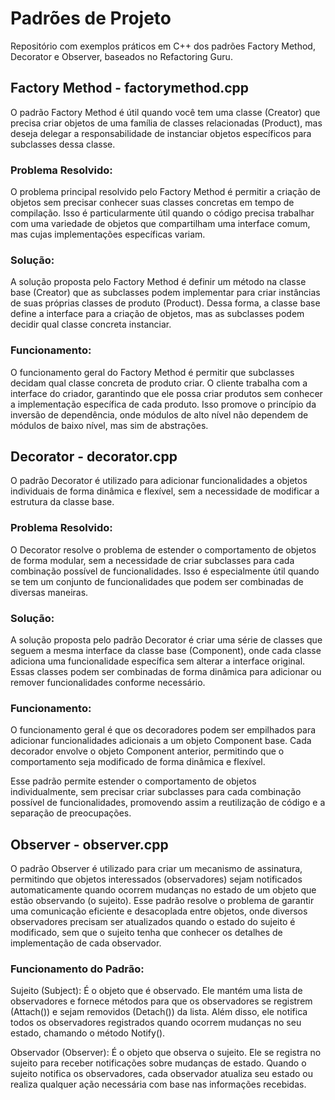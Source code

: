 # Padrões de Projeto
Repositório com exemplos práticos em C++ dos padrões Factory Method, Decorator e Observer, baseados no Refactoring Guru.

## Factory Method - factorymethod.cpp

O padrão Factory Method é útil quando você tem uma classe (Creator) que precisa criar objetos de uma família de classes relacionadas (Product), mas deseja delegar a responsabilidade de instanciar objetos específicos para subclasses dessa classe.

### Problema Resolvido:

O problema principal resolvido pelo Factory Method é permitir a criação de objetos sem precisar conhecer suas classes concretas em tempo de compilação. Isso é particularmente útil quando o código precisa trabalhar com uma variedade de objetos que compartilham uma interface comum, mas cujas implementações específicas variam.

### Solução:

A solução proposta pelo Factory Method é definir um método na classe base (Creator) que as subclasses podem implementar para criar instâncias de suas próprias classes de produto (Product). Dessa forma, a classe base define a interface para a criação de objetos, mas as subclasses podem decidir qual classe concreta instanciar.

### Funcionamento:

O funcionamento geral do Factory Method é permitir que subclasses decidam qual classe concreta de produto criar. O cliente trabalha com a interface do criador, garantindo que ele possa criar produtos sem conhecer a implementação específica de cada produto. Isso promove o princípio da inversão de dependência, onde módulos de alto nível não dependem de módulos de baixo nível, mas sim de abstrações.

## Decorator - decorator.cpp


O padrão Decorator é utilizado para adicionar funcionalidades a objetos individuais de forma dinâmica e flexível, sem a necessidade de modificar a estrutura da classe base.

### Problema Resolvido:

O Decorator resolve o problema de estender o comportamento de objetos de forma modular, sem a necessidade de criar subclasses para cada combinação possível de funcionalidades. Isso é especialmente útil quando se tem um conjunto de funcionalidades que podem ser combinadas de diversas maneiras.

### Solução:

A solução proposta pelo padrão Decorator é criar uma série de classes que seguem a mesma interface da classe base (Component), onde cada classe adiciona uma funcionalidade específica sem alterar a interface original. Essas classes podem ser combinadas de forma dinâmica para adicionar ou remover funcionalidades conforme necessário.

### Funcionamento:
O funcionamento geral é que os decoradores podem ser empilhados para adicionar funcionalidades adicionais a um objeto Component base. Cada decorador envolve o objeto Component anterior, permitindo que o comportamento seja modificado de forma dinâmica e flexível.

Esse padrão permite estender o comportamento de objetos individualmente, sem precisar criar subclasses para cada combinação possível de funcionalidades, promovendo assim a reutilização de código e a separação de preocupações.

## Observer - observer.cpp

O padrão Observer é utilizado para criar um mecanismo de assinatura, permitindo que objetos interessados (observadores) sejam notificados automaticamente quando ocorrem mudanças no estado de um objeto que estão observando (o sujeito). Esse padrão resolve o problema de garantir uma comunicação eficiente e desacoplada entre objetos, onde diversos observadores precisam ser atualizados quando o estado do sujeito é modificado, sem que o sujeito tenha que conhecer os detalhes de implementação de cada observador.

### Funcionamento do Padrão:

Sujeito (Subject): É o objeto que é observado. Ele mantém uma lista de observadores e fornece métodos para que os observadores se registrem (Attach()) e sejam removidos (Detach()) da lista. Além disso, ele notifica todos os observadores registrados quando ocorrem mudanças no seu estado, chamando o método Notify().

Observador (Observer): É o objeto que observa o sujeito. Ele se registra no sujeito para receber notificações sobre mudanças de estado. Quando o sujeito notifica os observadores, cada observador atualiza seu estado ou realiza qualquer ação necessária com base nas informações recebidas.
